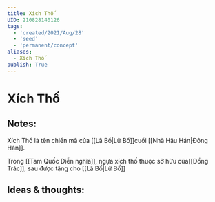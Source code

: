 ```yaml
---
title: Xích Thố
UID: 210828140126
tags:
  - 'created/2021/Aug/28'
  - 'seed'
  - 'permanent/concept'
aliases:
  - Xích Thố
publish: True
---
```

# Xích Thố

## Notes:
Xích Thố là tên chiến mã của [[Lã Bố|Lữ Bố]]cuối [[Nhà Hậu Hán|Đông Hán]].

Trong [[Tam Quốc Diễn nghĩa]], ngựa xích thố thuộc sở hữu của[[Đổng Trác]], sau được tặng cho [[Lã Bố|Lữ Bố]]

## Ideas & thoughts:
